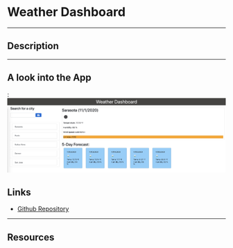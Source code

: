 # Weather Dashboard

---

## Description

---

## A look into the App

:![Weather App](./assets/weatherapp.jpg)

## Links

- [Github Repository](https://github.com/jamesosull16/weatherdashboard)

---

## Resources
